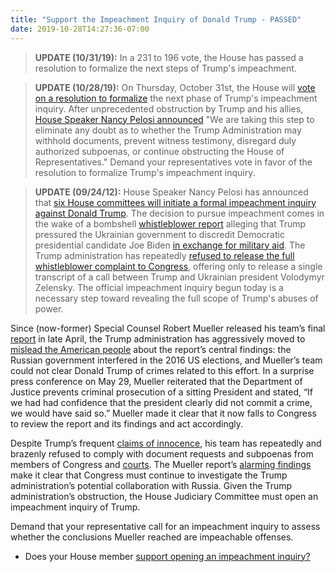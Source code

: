 ```yaml
---
title: "Support the Impeachment Inquiry of Donald Trump - PASSED"
date: 2019-10-28T14:27:36-07:00
---
```

>**UPDATE (10/31/19):** In a 231 to 196 vote, the House has passed a resolution to formalize the next steps of Trump's impeachment.

>**UPDATE (10/28/19):** On Thursday, October 31st, the House will [vote on a resolution to formalize](https://www.washingtonpost.com/politics/trump-impeachment-inquiry-live-updates/2019/10/28/4d316e64-f96a-11e9-8190-6be4deb56e01_story.html) the next phase of Trump's impeachment inquiry. After unprecedented obstruction by Trump and his allies, [House Speaker Nancy Pelosi announced](https://www.npr.org/2019/10/28/774170607/house-will-vote-to-formalize-impeachment-inquiry) "We are taking this step to eliminate any doubt as to whether the Trump Administration may withhold documents, prevent witness testimony, disregard duly authorized subpoenas, or continue obstructing the House of Representatives." Demand your representatives vote in favor of the resolution to formalize Trump's impeachment inquiry.

>**UPDATE (09/24/12):** House Speaker Nancy Pelosi has announced that [six House committees will initiate a formal impeachment inquiry against Donald Trump](https://www.cnn.com/politics/live-news/trump-ukraine-09-24-2019/index.html). The decision to pursue impeachment comes in the wake of a bombshell [whistleblower report](https://www.nytimes.com/2019/09/19/opinion/trump-whistleblower.html) alleging that Trump pressured the Ukrainian government to discredit Democratic presidential candidate Joe Biden [in exchange for military aid](https://www.wsj.com/articles/trump-defends-conversation-with-ukraine-leader-11568993176). The Trump administration has repeatedly [refused to release the full whistleblower complaint to Congress](https://www.nbcnews.com/politics/donald-trump/trump-acknowledges-withholding-funds-ukraine-n1058126), offering only to release a single transcript of a call between Trump and Ukrainian president Volodymyr Zelensky. The official impeachment inquiry begun today is a necessary step toward revealing the full scope of Trump's abuses of power. 

Since (now-former) Special Counsel Robert Mueller released his team’s final [report](https://www.justice.gov/storage/report.pdf) in late April, the Trump administration has aggressively moved to [mislead the American people](https://www.nytimes.com/2019/05/31/us/politics/barr-mueller-team.html?smid=tw-nytimes&smtyp=cur) about the report’s central findings: the Russian government interfered in the 2016 US elections, and Mueller’s team could not clear Donald Trump of crimes related to this effort. In a surprise press conference on May 29, Mueller reiterated that the Department of Justice prevents criminal prosecution of a sitting President and stated, “If we had had confidence that the president clearly did not commit a crime, we would have said so.” Mueller made it clear that it now falls to Congress to review the report and its findings and act accordingly. 

Despite Trump’s frequent [claims of innocence](https://www.sfgate.com/politics/article/Note-in-margins-of-speech-reminds-Trump-THERE-13082519.php#photo-16834207), his team has repeatedly and brazenly refused to comply with document requests and subpoenas from members of Congress and [courts](https://www.washingtonpost.com/politics/justice-department-fails-to-comply-with-court-order-to-release-transcripts-of-michael-flynns-conversations-with-russian-ambassador/2019/05/31/9b4a6754-83b8-11e9-95a9-e2c830afe24f_story.html?utm_term=.ba71cff5c029). The Mueller report’s [alarming findings](https://www.justsecurity.org/63838/guide-to-the-mueller-reports-findings-on-collusion/) make it clear that Congress must continue to investigate the Trump administration’s potential collaboration with Russia. Given the Trump administration’s obstruction, the House Judiciary Committee must open an impeachment inquiry of Trump. 

Demand that your representative call for an impeachment inquiry to assess whether the conclusions Mueller reached are impeachable offenses.

- Does your House member [support opening an impeachment inquiry?](https://www.axios.com/impeachment-house-democrats-whip-list-c730f5e6-201f-41db-b3e1-923c387b894c.html)
